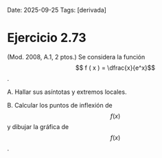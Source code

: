 Date: 2025-09-25
Tags: [derivada]

# Ejercicio 2.73

 (Mod. 2008, A.1, 2 ptos.) Se considera la función  $$ f ( x ) =   \dfrac{x}{e^x}$$  .

A.    Hallar sus asíntotas y extremos locales.

B.    Calcular los puntos de inflexión de  $$ f ( x )$$   y dibujar la gráfica de  $$ f ( x )$$  .

